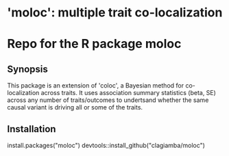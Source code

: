 # 'moloc': multiple trait co-localization
# Repo for the R package moloc

## Synopsis

This package is an extension of 'coloc', a Bayesian method for co-localization across traits.
It uses association summary statistics (beta, SE) across any number of traits/outcomes to undertsand whether the same causal variant is driving all or some of the traits.

## Installation

install.packages("moloc")
devtools::install_github("clagiamba/moloc")
